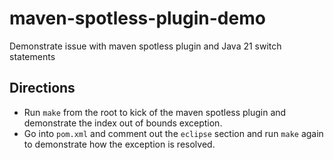 # maven-spotless-plugin-demo
Demonstrate issue with maven spotless plugin and Java 21 switch statements


## Directions

- Run `make` from the root to kick of the maven spotless plugin and demonstrate the index out of bounds exception.
- Go into `pom.xml` and comment out the `eclipse` section and run `make` again to demonstrate how the exception is resolved.
